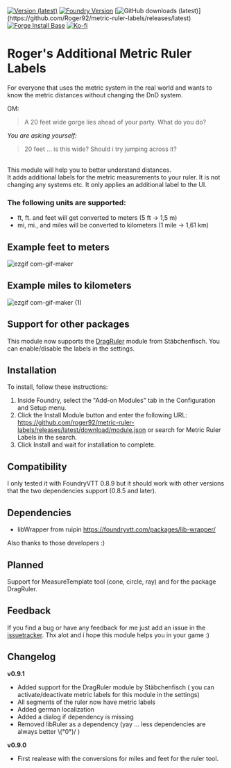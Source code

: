 [![Version (latest)](https://img.shields.io/github/v/release/Roger92/metric-ruler-labels)](https://github.com/Roger92/metric-ruler-labels/releases/latest)
[![Foundry Version](https://img.shields.io/badge/dynamic/json.svg?url=https://github.com/Roger92/metric-ruler-labels/releases/latest/download/module.json&label=Foundry%20Version&query=$.compatibleCoreVersion&colorB=blueviolet)](https://github.com/Roger92/metric-ruler-labels/releases/latest)
[![GitHub downloads (latest)](https://img.shields.io/badge/dynamic/json?label=Downloads@latest&query=assets[?(@.name.includes('zip'))].download_count&url=https://api.github.com/repos/Roger92/metric-ruler-labels/releases/latest&color=green)](https://github.com/Roger92/metric-ruler-labels/releases/latest)
[![Forge Install Base](https://img.shields.io/badge/dynamic/json?label=Forge%20Install%20Base&query=package.installs&suffix=%&url=https://forge-vtt.com/api/bazaar/package/metric-ruler-labels&colorB=brightgreen)](https://forge-vtt.com/)
[![Ko-fi](https://img.shields.io/badge/-buy%20me%20a%20coffee-%23FF5E5B?logo=Ko-fi&logoColor=white)](https://ko-fi.com/roger92)
# Roger's Additional Metric Ruler Labels

For everyone that uses the metric system in the real world and wants to know the metric distances without changing the DnD system.

GM:
> A 20 feet wide gorge lies ahead of your party. What do you do?

*You are asking yourself:* 
> 20 feet ... is this wide? Should i try jumping across it?

<br>
This module will help you to better understand distances. <br>
It adds additional labels for the metric measurements to your ruler. It is not changing any systems etc. It only applies an additional label to the UI.

### The following units are supported:

- ft, ft. and feet will get converted to meters (5 ft -> 1,5 m)
- mi, mi., and miles will be converted to kilometers (1 mile -> 1,61 km)

## Example feet to meters
![ezgif com-gif-maker](https://user-images.githubusercontent.com/11605051/133088579-ca09a91c-ea11-4d2a-b53a-1e5adfac374a.gif)

## Example miles to kilometers
![ezgif com-gif-maker (1)](https://user-images.githubusercontent.com/11605051/133089023-0cf26ee0-e310-491e-ba12-80990d1e3598.gif)

## Support for other packages
This module now supports the [DragRuler](https://foundryvtt.com/packages/drag-ruler) module from Stäbchenfisch. You can enable/disable the labels in the settings.

## Installation
To install, follow these instructions:

1. Inside Foundry, select the "Add-on Modules" tab in the Configuration and Setup menu.
2. Click the Install Module button and enter the following URL: https://github.com/roger92/metric-ruler-labels/releases/latest/download/module.json or search for Metric Ruler Labels in the search.
3. Click Install and wait for installation to complete.

## Compatibility
I only tested it with FoundryVTT 0.8.9 but it should work with other versions that the two dependencies support (0.8.5 and later).

## Dependencies
- libWrapper from ruipin https://foundryvtt.com/packages/lib-wrapper/

Also thanks to those developers :)

## Planned
Support for MeasureTemplate tool (cone, circle, ray) and for the package DragRuler.

## Feedback
If you find a bug or have any feedback for me just add an issue in the [issuetracker](https://github.com/Roger92/metric-ruler-labels/issues). Thx alot and i hope this module helps you in your game :)

## Changelog
**v0.9.1**
- Added support for the DragRuler module by Stäbchenfisch ( you can activate/deactivate metric labels for this module in the settings)
- All segments of the ruler now have metric labels
- Added german localization
- Added a dialog if dependency is missing
- Removed libRuler as a dependency  (yay ... less dependencies are always better \\(°0°)/ )

**v0.9.0**
- First realease with the conversions for miles and feet for the ruler tool.
